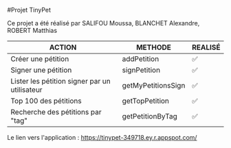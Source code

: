 #Projet TinyPet

Ce projet a été réalisé par SALIFOU Moussa, BLANCHET Alexandre, ROBERT Matthias

|      ACTION          |          METHODE|REALISÉ|
|----------------|-------------------------------|-----------------------------|
|Créer une pétition|addPetition        |✅            |
|Signer une pétition|signPetition       |✅    |
|Lister les pétition signer par un utilisateur|getMyPetitionsSign|✅|
|Top 100 des pétitions|getTopPetition|✅|
|Recherche des pétitions par "tag"|getPetitionByTag|✅|


Le lien vers l'application : https://tinypet-349718.ey.r.appspot.com/
